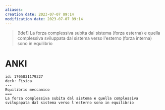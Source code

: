 ```yaml
---
aliases: 
creation date: 2023-07-07 09:14
modification date: 2023-07-07 09:14
---
```


>[!def]
>La forza complessiva subita dal sistema (forza esterna) e quella complessiva sviluppata dal sistema verso l'esterno (forza interna) sono in equilibrio

# ANKI

```anki
id: 1705831179327
deck: Fisica
---
Equilibrio meccanico
===
La forza complessiva subita dal sistema e quella complessiva svilupapata dal sistema verso l'esterno sono in equilibrio
```
